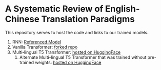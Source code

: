 # A Systematic Review of English-Chinese Translation Paradigms

This repository serves to host the code and links to our trained models.

1. RNN: [Referenced Model](https://github.com/bentrevett/pytorch-seq2seq/)
2. Vanilla Transformer: [forked repo](https://github.com/chence08/ChineseNMT)
3. Multi-lingual T5 Transformer: [hosted on HuggingFace](https://huggingface.co/chence08/mt5-small-iwslt2017-zh-en)
	1. Alternate Multi-lingual T5 Transformer that was trained without pre-trained weights: [hosted on HuggingFace](https://huggingface.co/chence08/mt5-small-iwslt2017-zh-en-scratch)


